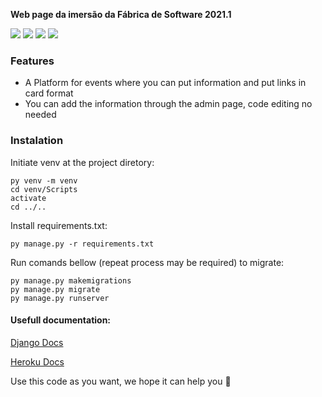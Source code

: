 
**Web page da imersão da Fábrica de Software 2021.1**

![](https://img.shields.io/badge/Django-3-blue) ![](https://img.shields.io/badge/Python-3-blue) ![](https://img.shields.io/badge/Pillow-8.2.0-green) ![](https://img.shields.io/badge/psycopg2-newest_version-green)

### Features

- A Platform for events where you can put information and put links in card format
- You can add the information through the admin page, code editing no needed 


### Instalation

Initiate venv at the project diretory:

	py venv -m venv
	cd venv/Scripts
	activate
	cd ../..

Install requirements.txt:

	py manage.py -r requirements.txt

Run comands bellow (repeat process may be required) to migrate:

	py manage.py makemigrations
	py manage.py migrate
	py manage.py runserver

#### Usefull documentation:
[Django Docs](https://docs.djangoproject.com/en/4.1/) 

[Heroku Docs](https://devcenter.heroku.com/categories/reference)

Use this code as you want, we hope it can help you :call_me_hand: 
